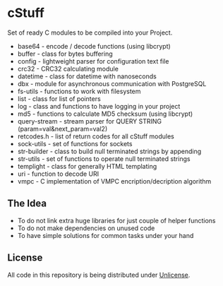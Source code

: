 # cStuff
Set of ready C modules to be compiled into your Project.

* base64 - encode / decode functions (using libcrypt)
* buffer - class for bytes buffering
* config - lightweight parser for configuration text file
* crc32 - CRC32 calculating module
* datetime - class for datetime with nanoseconds
* dbx - module for asynchronous communication with PostgreSQL
* fs-utils - functions to work with filesystem
* list - class for list of pointers
* log - class and functions to have logging in your project
* md5 - functions to calculate MD5 checksum (using libcrypt)
* query-stream - stream parser for QUERY STRING (param=val&next_param=val2)
* retcodes.h - list of return codes for all cStuff modules
* sock-utils - set of functions for sockets
* str-builder - class to build null terminated strings by appending
* str-utils - set of functions to operate null terminated strings
* templight - class for generally HTML templating
* uri - function to decode URI
* vmpc - C implementation of VMPC encription/decription algorithm

## The Idea
* To do not link extra huge libraries for just couple of helper functions
* To do not make dependencies on unused code
* To have simple solutions for common tasks under your hand

## License
All code in this repository is being distributed under 
[Unlicense](http://unlicense.org/).
